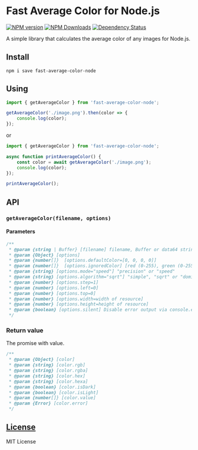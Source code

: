 # Fast Average Color for Node.js
[![NPM version](https://img.shields.io/npm/v/fast-average-color-node.svg)](https://www.npmjs.com/package/fast-average-color-node)
[![NPM Downloads](https://img.shields.io/npm/dm/fast-average-color-node.svg?style=flat)](https://www.npmjs.org/package/fast-average-color-node)
[![Dependency Status](https://img.shields.io/david/fast-average-color/fast-average-color-node.svg)](https://david-dm.org/fast-average-color/fast-average-color-node)

A simple library that calculates the average color of any images for Node.js.

## Install
`npm i save fast-average-color-node`

## Using
```js
import { getAverageColor } from 'fast-average-color-node';

getAverageColor('./image.png').then(color => {
    console.log(color);
});
```
or
```js
import { getAverageColor } from 'fast-average-color-node';

async function printAverageColor() {
    const color = await getAverageColor('./image.png');
    console.log(color);
});

printAverageColor();
```

## API
### `getAverageColor(filename, options)`

#### Parameters
```js
/**
 * @param {string | Buffer} [filename] filename, Buffer or data64 string
 * @param {Object} [options]
 * @param {number[]}  [options.defaultColor=[0, 0, 0, 0]]
 * @param {number[]}  [options.ignoredColor] [red (0-255), green (0-255), blue (0-255), alpha (0-255)]
 * @param {string} [options.mode="speed"] "precision" or "speed"
 * @param {string} [options.algorithm="sqrt"] "simple", "sqrt" or "dominant"
 * @param {number} [options.step=1]
 * @param {number} [options.left=0]
 * @param {number} [options.top=0]
 * @param {number} [options.width=width of resource]
 * @param {number} [options.height=height of resource]
 * @param {boolean} [options.silent] Disable error output via console.error
 */
```

### Return value
The promise with value.

```js
/**
 * @param {Object} [color]
 * @param {string} [color.rgb]
 * @param {string} [color.rgba]
 * @param {string} [color.hex]
 * @param {string} [color.hexa]
 * @param {boolean} [color.isDark]
 * @param {boolean} [color.isLight]
 * @param {number[]} [color.value]
 * @param {Error} [color.error]
 */
```

## [License](LICENSE)
MIT License
